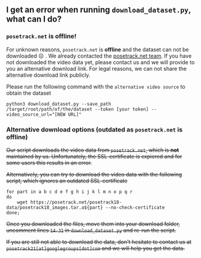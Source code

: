 ## I get an error when running `download_dataset.py`, what can I do? 

### `posetrack.net` is offline! 
For unknown reasons, `posetrack.net` is **offline** and the dataset can not be downloaded :frowning_face: . We already contacted the [posetrack.net team](mailto:admin@posetrack.net). If you have not downloaded the video data yet, please contact us and we will provide to you an alternative download link. For legal reasons, we can not share the alternative download link publicly.

Please run the following command with the `alternative video source` to obtain the dataset

```
python3 download_dataset.py --save_path /target/root/path/of/the/dataset --token [your token] --video_source_url="[NEW URL]"
```

### Alternative download options (outdated as `posetrack.net` is offline)

~~Our script downloads the video data from `posetrack.net`, which is **not** maintained by us. Unfortunately, the SSL-certificate is expiered and for some users this results in an error.~~

~~Alternatively, you can try to download the video data with the following script, which ignores an outdated SSL-certificate~~
```
for part in a b c d e f g h i j k l m n o p q r
do
    wget https://posetrack.net/posetrack18-data/posetrack18_images.tar.a${part} --no-check-certificate
done;
```
~~Once you downloaded the files, move them into your download folder, uncomment lines `14-31` in `download_dataset.py` and re-run the script.~~

~~If you are still not able to download the data, don't hesitate to contact us at `posetrack21[at]googlegroups[dot]com` and we will help you get the data.~~



